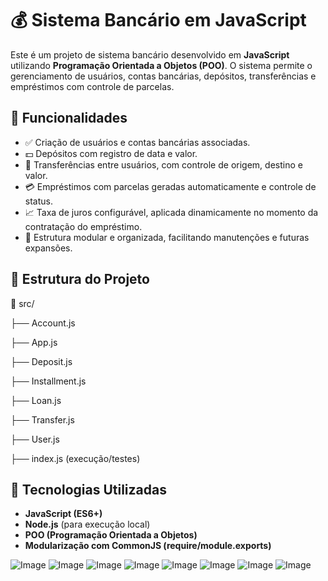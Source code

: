 # 💰 Sistema Bancário em JavaScript

Este é um projeto de sistema bancário desenvolvido em **JavaScript** utilizando **Programação Orientada a Objetos (POO)**. O sistema permite o gerenciamento de usuários, contas bancárias, depósitos, transferências e empréstimos com controle de parcelas.

## 📌 Funcionalidades

- ✅ Criação de usuários e contas bancárias associadas.
- 💵 Depósitos com registro de data e valor.
- 🔁 Transferências entre usuários, com controle de origem, destino e valor.
- 💳 Empréstimos com parcelas geradas automaticamente e controle de status.
- 📈 Taxa de juros configurável, aplicada dinamicamente no momento da contratação do empréstimo.
- 📂 Estrutura modular e organizada, facilitando manutenções e futuras expansões.

## 🧱 Estrutura do Projeto

📁 src/

├── Account.js

├── App.js

├── Deposit.js

├── Installment.js

├── Loan.js

├── Transfer.js

├── User.js

├── index.js (execução/testes)


## 🚀 Tecnologias Utilizadas

- **JavaScript (ES6+)**
- **Node.js** (para execução local)
- **POO (Programação Orientada a Objetos)**
- **Modularização com CommonJS (require/module.exports)**

![Image](https://github.com/user-attachments/assets/b01ddca1-997f-4628-9b1b-eb7f2ed29cf0)
![Image](https://github.com/user-attachments/assets/3ccd2ae2-c2a3-4afe-91ae-952cf9fa853b)
![Image](https://github.com/user-attachments/assets/ce110ddd-83e6-4f8e-9298-d579723ea861)
![Image](https://github.com/user-attachments/assets/61867a50-b674-4f10-9f45-e857fbcfe63d)
![Image](https://github.com/user-attachments/assets/5d141980-79a9-46c6-9191-4130e4116596)
![Image](https://github.com/user-attachments/assets/e47d4a2b-aebe-4a94-9ebd-7aea46c524e3)
![Image](https://github.com/user-attachments/assets/7c088f50-e18f-4349-b1bb-5f63f78f12bf)
![Image](https://github.com/user-attachments/assets/d25f382d-a2e7-46ef-b4d6-b3552c7982cc)
